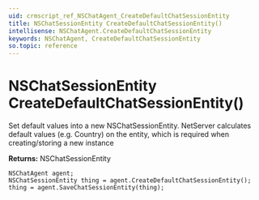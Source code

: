 ```yaml
---
uid: crmscript_ref_NSChatAgent_CreateDefaultChatSessionEntity
title: NSChatSessionEntity CreateDefaultChatSessionEntity()
intellisense: NSChatAgent.CreateDefaultChatSessionEntity
keywords: NSChatAgent, CreateDefaultChatSessionEntity
so.topic: reference
---
```


# NSChatSessionEntity CreateDefaultChatSessionEntity()
	  
Set default values into a new NSChatSessionEntity.
NetServer calculates default values (e.g. Country) on the entity, which is required when creating/storing a new instance
	  
**Returns:** NSChatSessionEntity

```crmscript
NSChatAgent agent;
NSChatSessionEntity thing = agent.CreateDefaultChatSessionEntity();
thing = agent.SaveChatSessionEntity(thing);
```

